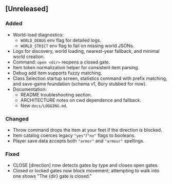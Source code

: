 ## [Unreleased]
### Added
- World-load diagnostics:
  - `WORLD_DEBUG` env flag for detailed logs.
  - `WORLD_STRICT` env flag to fail on missing world JSONs.
- Logs for discovery, world loading, nearest-year fallback, and minimal world creation.
- Command: `open <dir>` reopens a closed gate.
- Item token normalization helper for consistent item parsing.
- Debug add item supports fuzzy matching.
- Class Selection startup screen, statistics command with prefix matching, and
  save-game foundation (schema v1, Bury stubbed for now).
- Documentation:
  - README troubleshooting section.
  - ARCHITECTURE notes on cwd dependence and fallback.
  - New `docs/LOGGING.md`.
### Changed
- Throw command drops the item at your feet if the direction is blocked.
- Item catalog coerces legacy `"yes"`/`"no"` flags to booleans.
- Player save data accepts both `"armor"` and `"armour"` spellings.

### Fixed
- CLOSE [direction] now detects gates by type and closes open gates.
- Closed or locked gates now block movement; attempting to walk into one shows
  "The {dir} gate is closed."
